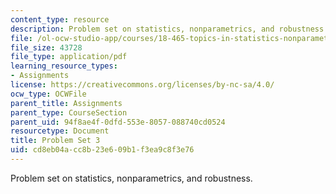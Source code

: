 ```yaml
---
content_type: resource
description: Problem set on statistics, nonparametrics, and robustness.
file: /ol-ocw-studio-app/courses/18-465-topics-in-statistics-nonparametrics-and-robustness-spring-2005/cd8eb04acc8b23e609b1f3ea9c8f3e76_ps3.pdf
file_size: 43728
file_type: application/pdf
learning_resource_types:
- Assignments
license: https://creativecommons.org/licenses/by-nc-sa/4.0/
ocw_type: OCWFile
parent_title: Assignments
parent_type: CourseSection
parent_uid: 94f8ae4f-0dfd-553e-8057-088740cd0524
resourcetype: Document
title: Problem Set 3
uid: cd8eb04a-cc8b-23e6-09b1-f3ea9c8f3e76
---
```

Problem set on statistics, nonparametrics, and robustness.